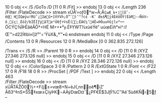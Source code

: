 10 0 obj &lt;&lt; /S /GoTo /D \[11 0 R /Fit\] &gt;&gt; endobj 13 0 obj
&lt;&lt; /Length 236  
/Filter /FlateDecode &gt;&gt; stream
xÚÅ‘=oƒ0†w~Å;Â`ÇwÆ_k•¦]Úˆ­ê@ HIQøÿu!RU’¡2øû•îñYVh¡ð”¨)’"?c¢ -K¯ Ø±$¶j4ÉëUÓÝ(ÉàR-–ÑöV—õ¸ïç¦_Éöž/bÌËÍƒýãTe²Ú0ƒr©sË(;ÉÁ€¼‘4Ê=ÞÒuu®ûjlv™`—ÖCÝÇ¾ÍÞËâêÂÕ†<HÉ M>+•²y.É‡YWT½xùèÝé”
­uúœEíñ°»i^:í!Œ™&gt;d22Í¢bì»ï\]ž²"÷'ÝùX&\_º™•û endstream endobj 11 0
obj &lt;&lt; /Type /Page /Contents 13 0 R /Resources 12 0 R /MediaBox
\[0 0 362.835 272.126\]

/Trans &lt;&lt; /S /R &gt;&gt; /Parent 19 0 R &gt;&gt; endobj 14 0 obj
&lt;&lt; /D \[11 0 R /XYZ 27.346 273.126 null\] &gt;&gt; endobj 15 0 obj
&lt;&lt; /D \[11 0 R /XYZ 27.346 273.126 null\] &gt;&gt; endobj 16 0 obj
&lt;&lt; /D \[11 0 R /XYZ 28.346 272.126 null\] &gt;&gt; endobj 12 0 obj
&lt;&lt; /ColorSpace 3 0 R /Pattern 2 0 R /ExtGState 1 0 R /Font
&lt;&lt; /F22 17 0 R /F18 18 0 R &gt;&gt; /ProcSet \[ /PDF /Text \]
&gt;&gt; endobj 22 0 obj &lt;&lt; /Length 463  
/Filter /FlateDecode &gt;&gt; stream
xÚÅTÁŽÓ0½÷+F{j±=vœ8+N+èJ{‚nnoê¶iZ’
Äß3^‡nS\*ŠŠ‡xœ±ÇïyÞK¬AÀýDœD¤ˆ¿PF€Ê$3JƒÌ%C™Aë\`5ùðKÑ‹5ƒ–
